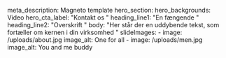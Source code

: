 meta_description: Magneto template
hero_section:
hero_backgrounds: Video
hero_cta_label: "Kontakt os "
heading_line1: "En fængende "
heading_line2: "Overskrift "
body: "Her står der en uddybende tekst, som fortæller om kernen i din virksomhed "
slideImages: - image: /uploads/about.jpg
image_alt: One for all - image: /uploads/men.jpg
image_alt: You and me buddy
